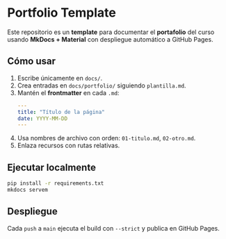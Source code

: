 # Portfolio Template

Este repositorio es un **template** para documentar el **portafolio** del curso usando **MkDocs + Material** con despliegue automático a GitHub Pages.

## Cómo usar
1. Escribe únicamente en `docs/`.
2. Crea entradas en `docs/portfolio/` siguiendo `plantilla.md`.
3. Mantén el **frontmatter** en cada `.md`:
   ```yaml
   ---
   title: "Título de la página"
   date: YYYY-MM-DD
   ---
   ```
4. Usa nombres de archivo con orden: `01-titulo.md`, `02-otro.md`.
5. Enlaza recursos con rutas relativas.

## Ejecutar localmente
```bash
pip install -r requirements.txt
mkdocs servem
```

## Despliegue
Cada `push` a `main` ejecuta el build con `--strict` y publica en GitHub Pages.
